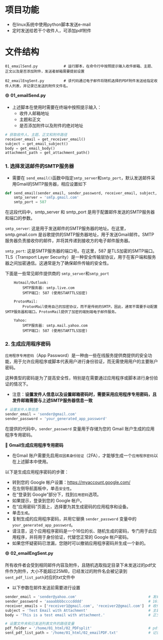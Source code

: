 # 项目功能

- 在linux系统中使用python脚本发送e-mail
- 定时发送给若干个收件人，可添加pdf附件

# 文件结构

```
01_emailSend.py            # 运行脚本，在命令行中按照提示输入收件邮箱、主题、正文以及是否添加附件，发送者邮箱需要提前设置

02_emailEngSent.py         # 该代码通过电子邮件将随机选择的PDF附件发送给指定收件人列表，并记录已发送的附件文件名。
```

🟢 **01_emailSend.py**

- 上述脚本在使用时需要在终端中按照提示输入：
  -  收件人邮箱地址
  -  主题和正文
  -  是否添加附件以及附件的绝对地址

```py
# 获取收件人、主题、正文和附件路径
receiver_email = get_receiver_email()
subject = get_email_subject()
body = get_email_body()
attachment_path = get_attachment_path()
```


### 1. 选择发送邮件的SMTP服务器

- 需要在 `send_email()`函数中指定`smtp_server`和`smtp_port`，默认发送邮件采用Gmail的SMTP服务器，相应设置如下

```py
def send_email(sender_email, sender_password, receiver_email, subject, body, attachment_path):
    smtp_server = 'smtp.gmail.com'
    smtp_port = 587
```

在这段代码中，smtp_server 和 smtp_port 是用于配置邮件发送的SMTP服务器和端口的参数。

`smtp_server`: 这是用于发送邮件的SMTP服务器的地址。在这里，smtp.gmail.com 是谷歌提供的SMTP服务器地址，用于发送Gmail邮件。SMTP服务器负责接收你的邮件，并将其传递到接收方的电子邮件服务器。

`smtp_port`: 这是SMTP服务器的端口号。在这里，587 是TLS加密的SMTP端口。TLS（Transport Layer Security）是一种安全传输层协议，用于在客户端和服务器之间加密通信。这通常是为了确保邮件传输的安全性。

下面是一些常见邮件提供商的 `smtp_server`和`smtp_port`

```
    Hotmail/Outlook:
        SMTP服务器: smtp.live.com
        SMTP端口: 587 (使用STARTTLS加密)

    ProtonMail:
        ProtonMail使用自己的加密协议，而不是传统的SMTP。因此，通常不需要手动配置SMTP服务器和端口。ProtonMail提供了加密的端到端电子邮件服务。

    Yahoo:
        SMTP服务器: smtp.mail.yahoo.com
        SMTP端口: 587 (使用STARTTLS加密)
```



### 2. 生成应用程序密码

`应用程序专用密码`（App Password）是一种由一些在线服务提供商提供的安全功能，用于允许应用程序或脚本代表用户进行身份验证，而无需使用用户的主要账户密码。

这种类型的密码是为了提高安全性，特别是在需要通过应用程序或脚本进行身份验证的情况下。

- 注意：**设置发件人信息以及设置邮箱密码时，需要采用应用程序专用密码，且发件邮箱需要与上述SMTP服务器信息一致**

```py
# 设置发件人等信息
sender_email = 'sender@gmail.com'
sender_password = 'your_generated_app_password'
```

在提供的代码中，`sender_password` 变量用于存储为您的 Gmail 账户生成的应用程序专用密码。

🔹 **Gmail生成应用程序专用密码**

- 在Gmail 账户需要先启用`双因素身份验证`（2FA），才能够生成一个`应用程序密码`以在上述脚本中使用。

以下是生成应用程序密码的步骤：

- 转到您的 Google 帐户设置：https://myaccount.google.com/
- 在左侧导航面板中，单击`安全性`。
- 在“登录到 Google”部分下，找到`应用密码`选项。
- 如果提示，登录到您的 Google 帐户。
- 在“应用密码”页面上，选择要为其生成密码的应用程序和设备。
- 单击`生成`。
- 复制生成的应用程序密码，并用它替换 `sender_password` 变量中的 `your_generated_app_password`。
- 请注意，这个应用程序密码是一个16位的长、随机生成的密码，专门用于此应用程序，并将用于身份验证，代替您正常的 Google 帐户密码。
- 如果您怀疑密码已泄漏，您随时可以撤销应用程序密码并生成一个新的。


🟢 **02_emailEngSent.py**

所有收件者会受到相同邮件内容及附件，且随机选取指定目录下未发送过的pdf文件作为附件，大小不能超过25MB，已经发过的附件名会被记录到`sent_pdf_list_path`对应的txt文件中

- 以下参数在邮件发送前需要进行设置

```py
sender_email = 'sender@yahoo.com'                                 # 发邮件者邮箱
sender_password = 'aaaabbbbccccdddd'                              # 16位应用程序专用密码
receiver_emails = ['receiver1@gmail.com', 'receiver2@gmail.com']  # 收件者列表
subject = 'Test Email with Attachment'                            # 主题
body = 'This is a test email with attachment.'                    # 正文

# 设置文件夹和已发送列表文件的路径变量
pdf_folder = '/home/01_html/02_PDFsplit'                          # pdf附件对应的目录
sent_pdf_list_path = '/home/01_html/02_emailPDF.txt'              # 记录发送过的pdf附件名
```


